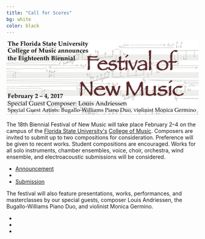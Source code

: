 ```yaml
---
title: "Call for Scores"
bg: white
color: black
---
```


[comment]: ![JPG](/img/FNM2017banner.jpg)

<center><img src="/img/FNM2017banner.jpg" alt="FNM 2017 Banner" width="800"></center>

The 18th Biennial Festival of New Music will take place February 2–4 on the campus of the [Florida State University's][FSU] [College of Music][COM]. Composers are invited to submit up to two compositions for consideration. Preference will be given to recent works. Student compositions are encouraged. Works for all solo instruments, chamber ensembles, voice, choir, orchestra, wind ensemble, and electroacoustic submissions will be considered.

<div class="social">
  <ul>
    <li><a href="">Announcement</a></li>
    <li>&nbsp;&nbsp;&nbsp;&nbsp;&nbsp;</li>
    <li><a href="">Submission</a></li>
  </ul>
</div>

The festival will also feature presentations, works, performances, and masterclasses by our special guests, composer Louis Andriessen, the Bugallo-Williams Piano Duo, and violinist Monica Germino.

<div class="social">
  <ul>
    <li><a href="https://www.facebook.com/events/661292017324611/"><i class="fa fa-facebook"></i></a></li>
    <li><a href="https://twitter.com/FSUFNM"><i class="fa fa-twitter"></i></a></li>
    <li><a href="mailto:clifton.callender@fsu.edu"><i class="fa fa-envelope"></i></a></li>
  </ul>
</div>

[FSU]: http://www.fsu.edu
[COM]: http://music.fsu.edu